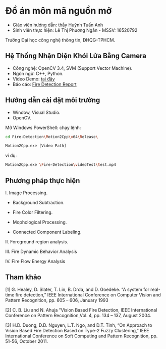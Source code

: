 # Đồ án môn mã nguồn mở

* Giáo viên hướng dẫn: thầy Huỳnh Tuấn Anh
* Sinh viên thực hiện: Lê Thị Phương Ngân - MSSV: 16520792

Trường Đại học công nghệ thông tin, ĐHQG-TPHCM.

## Hệ Thống Nhận Diện Khói Lửa Bằng Camera

* Công nghệ: OpenCV 3.4, SVM (Support Vector Machine).
* Ngôn ngữ: C++, Python.
* Video Demo: [tại đây](https://www.youtube.com/playlist?list=PLzw57v8RSaORY7mJrx5TZPwho8NWilDdL)
* Báo cáo: [Fire Detection Report](https://docs.google.com/document/d/1qZi1DAUL6XPc7dVrN5u6yIfvwSeJ38vyf22Y9CDTba8/edit?usp=sharing)


## Hướng dẫn cài đặt môi trường
* Window, Visual Studio.
* OpenCV.

Mở Windows PowerShell: chạy lệnh:

```bash
cd Fire-Detection\Motion2Cpp\x64\Release\

Motion2Cpp.exe [Video Path]
```

ví dụ:
```bash
Motion2Cpp.exe \Fire-Detection\videoTest\test.mp4
```


## Phương pháp thực hiện
I. Image Processing.
  - Background Subtraction.

 - Fire Color Filtering.

 - Mophological Processing.

 - Connected Component Labeling. 

II. Foreground region analysis.

III. Fire Dynamic Behavior Analysis

IV. Fire Flow Energy Analysis

## Tham khảo
[1] G. Healey, D. Slater, T. Lin, B. Drda, and D. Goedeke.
“A system for real-time fire detection,” IEEE
International Conference on Computer Vision and
Pattern Recognition, pp. 605 – 606, January 1993


[2] C. B. Liu and N. Ahuja ”Vision Based Fire Detection,
IEEE International Conference on Pattern
Recognition,Vol. 4, pp. 134 – 137, August 2004.


[3] H.D. Duong, D.D. Nguyen, L.T. Ngo, and D.T. Tinh,
“On Approach to Vision Based Fire Detection Based on
Type-2 Fuzzy Clustering,” IEEE International
Conference on Soft Computing and Pattern Recognition,
pp. 51-56, October 2011.



